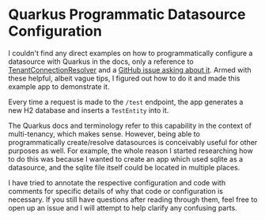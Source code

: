 # Quarkus Programmatic Datasource Configuration

I couldn't find any direct examples on how to programmatically configure a datasource with Quarkus in the docs, only
a reference to [TenantConnectionResolver][0] and a [GitHub issue asking about it][1]. Armed with these helpful, albeit
vague tips, I figured out how to do it and made this example app to demonstrate it.

Every time a request is made to the `/test` endpoint, the app generates a new H2 database and inserts a `TestEntity` into it.

The Quarkus docs and terminology refer to this capability in the context of multi-tenancy, which makes sense. However, being
able to programmatically create/resolve datasources is conceivably useful for other purposes as well. For example, the whole
reason I started researching how to do this was because I wanted to create an app which used sqlite as a datasource, and the sqlite
file itself could be located in multiple places.

I have tried to annotate the respective configuration and code with comments for specific details of why that code or configuration is
necessary. If you still have questions after reading through them, feel free to open up an issue and I will attempt
to help clarify any confusing parts.

[0]: https://quarkus.io/guides/hibernate-orm#programmatically-resolving-tenants-connections
[1]: https://github.com/quarkusio/quarkus/issues/7019

